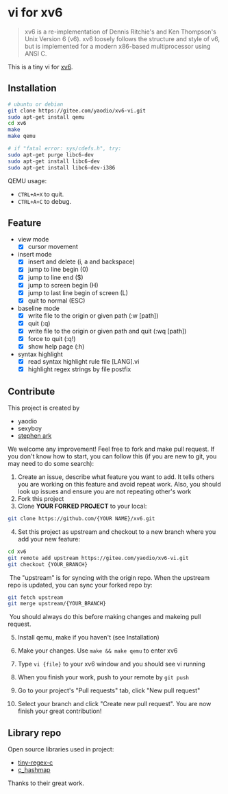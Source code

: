 # vi for xv6

> xv6 is a re-implementation of Dennis Ritchie's and Ken Thompson's Unix Version 6 (v6).  xv6 loosely follows the structure and style of v6, but is implemented for a modern x86-based multiprocessor using ANSI C.

This is a tiny vi for [xv6](https://github.com/mit-pdos/xv6-public.git).

## Installation

```bash
# ubuntu or debian
git clone https://gitee.com/yaodio/xv6-vi.git
sudo apt-get install qemu
cd xv6
make
make qemu

# if "fatal error: sys/cdefs.h", try:
sudo apt-get purge libc6-dev
sudo apt-get install libc6-dev
sudo apt-get install libc6-dev-i386
```

QEMU usage:
- `CTRL+A+X` to quit.
- `CTRL+A+C` to debug.

## Feature

- view mode
  - [x] cursor movement
- insert mode
  - [x] insert and delete (i, a and backspace)
  - [x] jump to line begin (0)
  - [x] jump to line end ($)
  - [x] jump to screen begin (H)
  - [x] jump to last line begin of screen (L)
  - [x] quit to normal (ESC)
- baseline mode
  - [x] write file to the origin or given path (:w [path])
  - [x] quit (:q)
  - [x] write file to the origin or given path and quit (:wq [path])
  - [x] force to quit (:q!)
  - [x] show help page (:h)
- syntax highlight
  - [x] read syntax highlight rule file [LANG].vi
  - [x] highlight regex strings by file postfix

## Contribute

This project is created by

- yaodio
- sexyboy
- [stephen ark](https://github.com/StephenArk30)

We welcome any improvement! Feel free to fork and make pull request. If you don't know how to start, you can follow this (if you are new to git, you may need to do some search):

1. Create an issue, describe what feature you want to add. It tells others you are working on this feature and avoid repeat work. Also, you should look up issues and ensure you are not repeating other's work
2. Fork this project
3. Clone **YOUR FORKED PROJECT** to your local:

```bash
git clone https://github.com/{YOUR NAME}/xv6.git
```

4. Set this project as upstream and checkout to a new branch where you add your new feature:

```bash
cd xv6
git remote add upstream https://gitee.com/yaodio/xv6-vi.git
git checkout {YOUR_BRANCH}
```

​	The "upstream" is for syncing with the origin repo. When the upstream repo is updated, you can sync your forked repo by:

```bash
git fetch upstream
git merge upstream/{YOUR_BRANCH}
```

​	You should always do this before making changes and makeing pull request.

5. Install qemu, make if you haven't (see Installation)

6. Make your changes. Use ``make && make qemu`` to enter xv6

7. Type ``vi {file}`` to your xv6 window and you should see vi running
8. When you finish your work, push to your remote by ``git push``
9. Go to your project's "Pull requests" tab, click "New pull request"
10. Select your branch and click "Create new pull request". You are now finish your great contribution!

## Library repo

Open source libraries used in project:

- [tiny-regex-c](https://github.com/kokke/tiny-regex-c)
- [c_hashmap](https://github.com/petewarden/c_hashmap)

Thanks to their great work.